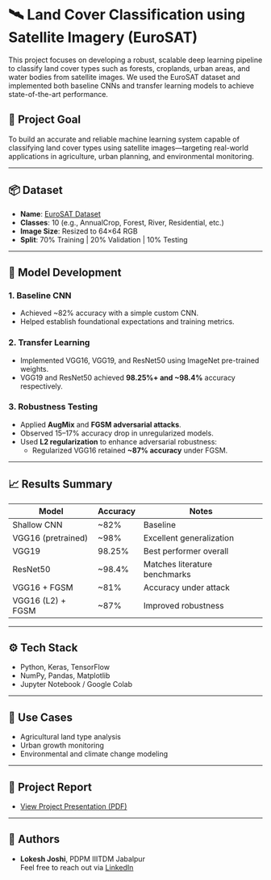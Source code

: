 # 🛰️ Land Cover Classification using Satellite Imagery (EuroSAT)

This project focuses on developing a robust, scalable deep learning pipeline to classify land cover types such as forests, croplands, urban areas, and water bodies from satellite images. We used the EuroSAT dataset and implemented both baseline CNNs and transfer learning models to achieve state-of-the-art performance.

## 🎯 Project Goal

To build an accurate and reliable machine learning system capable of classifying land cover types using satellite images—targeting real-world applications in agriculture, urban planning, and environmental monitoring.

---

## 📦 Dataset

- **Name**: [EuroSAT Dataset](https://www.kaggle.com/datasets/apollo2506/eurosat-dataset)
- **Classes**: 10 (e.g., AnnualCrop, Forest, River, Residential, etc.)
- **Image Size**: Resized to 64×64 RGB
- **Split**: 70% Training | 20% Validation | 10% Testing

---

## 🧪 Model Development

### 1. Baseline CNN
- Achieved ~82% accuracy with a simple custom CNN.
- Helped establish foundational expectations and training metrics.

### 2. Transfer Learning
- Implemented VGG16, VGG19, and ResNet50 using ImageNet pre-trained weights.
- VGG19 and ResNet50 achieved **98.25%+ and ~98.4%** accuracy respectively.

### 3. Robustness Testing
- Applied **AugMix** and **FGSM adversarial attacks**.
- Observed 15–17% accuracy drop in unregularized models.
- Used **L2 regularization** to enhance adversarial robustness:
  - Regularized VGG16 retained **~87% accuracy** under FGSM.

---

## 📈 Results Summary

| Model           | Accuracy | Notes                         |
|----------------|----------|-------------------------------|
| Shallow CNN     | ~82%     | Baseline                      |
| VGG16 (pretrained) | ~98%     | Excellent generalization      |
| VGG19           | 98.25%   | Best performer overall        |
| ResNet50        | ~98.4%   | Matches literature benchmarks |
| VGG16 + FGSM    | ~81%     | Accuracy under attack         |
| VGG16 (L2) + FGSM | ~87%     | Improved robustness           |

---

## ⚙️ Tech Stack

- Python, Keras, TensorFlow
- NumPy, Pandas, Matplotlib
- Jupyter Notebook / Google Colab

---

## 🚀 Use Cases

- Agricultural land type analysis
- Urban growth monitoring
- Environmental and climate change modeling

---

## 📄 Project Report

- [View Project Presentation (PDF)](https://drive.google.com/file/d/1DFmBVv8be5E9Jj3JTXpGpH4sKDnuFoPl/view?usp=drive_link)

---

## 🙌 Authors

- **Lokesh Joshi**, PDPM IIITDM Jabalpur  
Feel free to reach out via [LinkedIn](https://www.linkedin.com/in/lokesh-j-819181336/)
